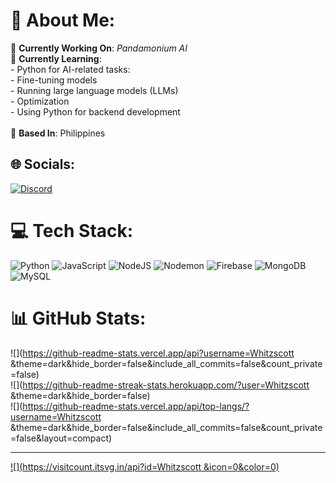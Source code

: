 # 💫 About Me:
🔭 **Currently Working On**: *Pandamonium AI*  <br>🐳 **Currently Learning**:  <br>- Python for AI-related tasks:  <br>  - Fine-tuning models  <br>  - Running large language models (LLMs)  <br>  - Optimization  <br>- Using Python for backend development  <br><br>📍 **Based In**: Philippines


## 🌐 Socials:
[![Discord](https://img.shields.io/badge/Discord-%237289DA.svg?logo=discord&logoColor=white)](https://discord.gg/https://discord.gg/YQcYBmfbBG) 

# 💻 Tech Stack:
![Python](https://img.shields.io/badge/python-3670A0?style=for-the-badge&logo=python&logoColor=ffdd54) ![JavaScript](https://img.shields.io/badge/javascript-%23323330.svg?style=for-the-badge&logo=javascript&logoColor=%23F7DF1E) ![NodeJS](https://img.shields.io/badge/node.js-6DA55F?style=for-the-badge&logo=node.js&logoColor=white) ![Nodemon](https://img.shields.io/badge/NODEMON-%23323330.svg?style=for-the-badge&logo=nodemon&logoColor=%BBDEAD) ![Firebase](https://img.shields.io/badge/firebase-a08021?style=for-the-badge&logo=firebase&logoColor=ffcd34) ![MongoDB](https://img.shields.io/badge/MongoDB-%234ea94b.svg?style=for-the-badge&logo=mongodb&logoColor=white) ![MySQL](https://img.shields.io/badge/mysql-4479A1.svg?style=for-the-badge&logo=mysql&logoColor=white)
# 📊 GitHub Stats:
![](https://github-readme-stats.vercel.app/api?username=Whitzscott &theme=dark&hide_border=false&include_all_commits=false&count_private=false)<br/>
![](https://github-readme-streak-stats.herokuapp.com/?user=Whitzscott &theme=dark&hide_border=false)<br/>
![](https://github-readme-stats.vercel.app/api/top-langs/?username=Whitzscott &theme=dark&hide_border=false&include_all_commits=false&count_private=false&layout=compact)

---
[![](https://visitcount.itsvg.in/api?id=Whitzscott &icon=0&color=0)](https://visitcount.itsvg.in)

